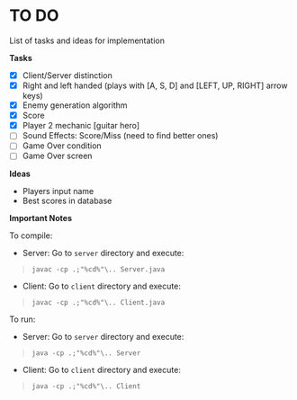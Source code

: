# TO DO
List of tasks and ideas for implementation

**Tasks**
- [x] Client/Server distinction
- [x] Right and left handed (plays with [A, S, D] and [LEFT, UP, RIGHT] arrow keys)
- [x] Enemy generation algorithm
- [x] Score
- [x] Player 2 mechanic [guitar hero]
- [ ] Sound Effects: Score/Miss (need to find better ones)
- [ ] Game Over condition
- [ ] Game Over screen

**Ideas**
- Players input name
- Best scores in database

**Important Notes**

To compile:
- Server: Go to `server` directory and execute:

> `javac -cp .;"%cd%"\.. Server.java`

- Client: Go to `client` directory and execute:

> `javac -cp .;"%cd%"\.. Client.java`

To run:
- Server: Go to `server` directory and execute:

> `java -cp .;"%cd%"\.. Server`

- Client: Go to `client` directory and execute:

> `java -cp .;"%cd%"\.. Client`
